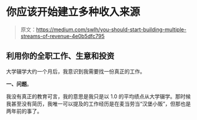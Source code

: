 # 你应该开始建立多种收入来源

> 原文：<https://medium.com/swlh/you-should-start-building-multiple-streams-of-revenue-4e0b5dfc795>

## 利用你的全职工作、生意和投资

大学辍学大约一个月后，我意识到我需要找一份真正的工作。

**一、问题**。

我没有真正的教育可言，我的意思是我只是以 1.0 的平均绩点从大学辍学。那时候我甚至没有简历，我唯一可以提及的工作经历是在麦当劳当“汉堡小贩”，但那也是两年前的事了。